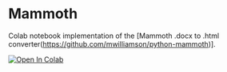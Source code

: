 # Mammoth
Colab notebook implementation of the [Mammoth .docx to .html converter(https://github.com/mwilliamson/python-mammoth)]. 


[![Open In Colab](https://colab.research.google.com/assets/colab-badge.svg)](https://github.com/rainbirddigital/mammoth/blob/main/Mammoth_docx-html.ipynb)


